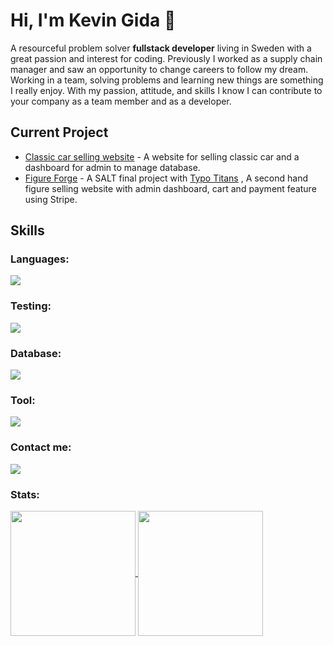 # Hi, I'm Kevin Gida :wave:
 A resourceful problem solver **fullstack developer** living in Sweden with a great passion and interest for coding. Previously I worked as a supply chain manager and saw an opportunity to change careers to follow my dream. Working in a team, solving problems and learning new things are something I really enjoy. With my passion, attitude, and skills I know I can contribute to your company as a team member and as a developer.

## Current Project
- [Classic car selling website](https://ccdealer.vercel.app/) - A website for selling classic car and a dashboard for admin to manage database.
- [Figure Forge](https://figure-forge-shop.vercel.app/) - A SALT final project with [Typo Titans](https://github.com/TypoTitans) , A second hand figure selling website with admin dashboard, cart and payment feature using Stripe. 

## Skills
<h3 align="left">Languages:</h3>
<p align="left">
  <a href="https://skillicons.dev">
    <img src="https://skillicons.dev/icons?i=java,py,js,ts" />
  </a>
</p>

<h3 align="left">Testing:</h3>
<p align="left">
  <a href="https://skillicons.dev">
    <img src="https://skillicons.dev/icons?i=jest,spring" />
  </a>
</p>

<h3 align="left">Database:</h3>
<p align="left">
  <a href="https://skillicons.dev">
    <img src="https://skillicons.dev/icons?i=postgres,mongodb" />
  </a>
</p>
   
<h3 align="left">Tool:</h3>
<p align="left">
  <a href="https://skillicons.dev">
    <img src="https://skillicons.dev/icons?i=maven,spring,hibernate,matlab,azure,blender,css,html,docker,figma,react,nextjs,vite,tailwind,git,github,githubactions,vercel,postman,idea,vscode" />
  </a>
</p>


<h3 align="left">Contact me:</h3>
<p align="left">
  <a href="https://www.linkedin.com/in/kevin-gida/">
    <img src="https://skillicons.dev/icons?i=linkedin" />
  </a>
</p>


<h3 align="left">Stats:</h3>
<a href="https://github.com/kevingida/github-readme-stats">
  <img height=200 align="center" src="https://github-readme-stats.vercel.app/api?username=kevingida&show_icons=true&theme=gruvbox" />
</a>
<a href="https://github.com/kevingida/convoychat">
  <img height=200 align="center" src="https://github-readme-stats.vercel.app/api/top-langs?username=kevingida&layout=compact&langs_count=8&card_width=320&show_icons=true&theme=gruvbox" />
</a>
